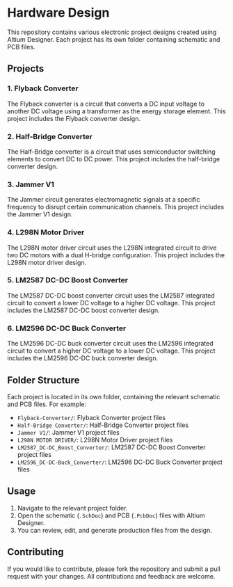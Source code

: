 # Hardware Design

This repository contains various electronic project designs created using Altium Designer. Each project has its own folder containing schematic and PCB files.

## Projects

### 1. Flyback Converter
The Flyback converter is a circuit that converts a DC input voltage to another DC voltage using a transformer as the energy storage element. This project includes the Flyback converter design.

### 2. Half-Bridge Converter
The Half-Bridge converter is a circuit that uses semiconductor switching elements to convert DC to DC power. This project includes the half-bridge converter design.

### 3. Jammer V1
The Jammer circuit generates electromagnetic signals at a specific frequency to disrupt certain communication channels. This project includes the Jammer V1 design.

### 4. L298N Motor Driver
The L298N motor driver circuit uses the L298N integrated circuit to drive two DC motors with a dual H-bridge configuration. This project includes the L298N motor driver design.

### 5. LM2587 DC-DC Boost Converter
The LM2587 DC-DC boost converter circuit uses the LM2587 integrated circuit to convert a lower DC voltage to a higher DC voltage. This project includes the LM2587 DC-DC boost converter design.

### 6. LM2596 DC-DC Buck Converter
The LM2596 DC-DC buck converter circuit uses the LM2596 integrated circuit to convert a higher DC voltage to a lower DC voltage. This project includes the LM2596 DC-DC buck converter design.

## Folder Structure
Each project is located in its own folder, containing the relevant schematic and PCB files. For example:
- `Flyback-Converter/`: Flyback Converter project files
- `Half-Bridge Converter/`: Half-Bridge Converter project files
- `Jammer V1/`: Jammer V1 project files
- `L298N MOTOR DRIVER/`: L298N Motor Driver project files
- `LM2587_DC-DC_Boost_Converter/`: LM2587 DC-DC Boost Converter project files
- `LM2596_DC-DC-Buck_Converter/`: LM2596 DC-DC Buck Converter project files

## Usage
1. Navigate to the relevant project folder.
2. Open the schematic (`.SchDoc`) and PCB (`.PcbDoc`) files with Altium Designer.
3. You can review, edit, and generate production files from the design.

## Contributing
If you would like to contribute, please fork the repository and submit a pull request with your changes. All contributions and feedback are welcome.

